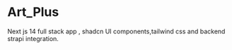 # Art_Plus
 Next js 14 full stack app , shadcn UI components,tailwind css and backend strapi integration.
